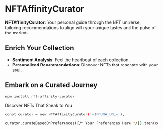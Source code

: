 # NFTAffinityCurator

**NFTAffinityCurator**: Your personal guide through the NFT universe, tailoring recommendations to align with your unique tastes and the pulse of the market.

## Enrich Your Collection

- **Sentiment Analysis**: Feel the heartbeat of each collection.
- **Personalized Recommendations**: Discover NFTs that resonate with your soul.

## Embark on a Curated Journey

```bash
npm install nft-affinity-curator
```

Discover NFTs That Speak to You
```bash
const curator = new NFTAffinityCurator('<INFURA_URL>');

curator.curateBasedOnPreferences({/* Your Preferences Here */}).then(console.log);
